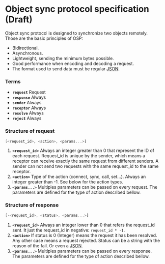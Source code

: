Object sync protocol specification (Draft)
=======
Object sync protocol is designed to synchronize two objects remotely. 
Those are the basic principles of OSP:
- Bidirectional.
- Asynchronous.
- Lightweight, sending the minimum bytes possible.
- Good performance when encoding and decoding a request.
- The format used to send data must be regular [JSON](https://en.wikipedia.org/wiki/JSON).

### Terms
- **`request`** Request 
- **`response`** Always 
- **`sender`** Always 
- **`receptor`** Always 
- **`resolve`** Always
- **`reject`** Always 


### Structure of request
```js
[<request_id>, <action>, <params...>]
```
1. **`<request_id>`** Always an integer greater than 0 that represent the ID of each request. Request_id is unique by the sender, which means a receptor can receive exactly the same request from different senders. A sender can not send two requests with the same request_id to the same receptor.
2. **`<action>`** Type of the action (connect, sync, call, set...). Always an integer greater than -1. See below for the action types.
3. **`<params...>`** Multiples parameters can be passed on every request. The parameters are defined for the type of action described bellow.





### Structure of response
```js
[-<request_id>, <status>, <params...>]
```
1. **`<request_id>`** Always an integer lower than 0 that refers the request_id sent. It just the request_id in negative: `request_id * -1`.
2. **`<action>`** If status is 0 (Integer) means the request it has been resolved. Any other case means a request rejected. Status can be a string with the reason of the fail. Or even a [JSON](https://en.wikipedia.org/wiki/JSON).
3. **`<params...>`** Multiples parameters can be passed on every response. The parameters are defined for the type of action described bellow.


